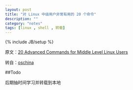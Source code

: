```yaml
---
layout: post
title: "对 Linux 中级用户非常有用的 20 个命令"
description: ""
category: "notes"
tags: [linux , shell , 转载]
---
```

{% include JB/setup %}

原文：[20 Advanced Commands for Middle Level Linux Users](http://www.tecmint.com/20-advanced-commands-for-middle-level-linux-users/)

转自：[oschina](http://www.oschina.net/translate/20-advanced-commands-for-middle-level-linux-users)

##Todo

后期抽时间学习并转载到本地
